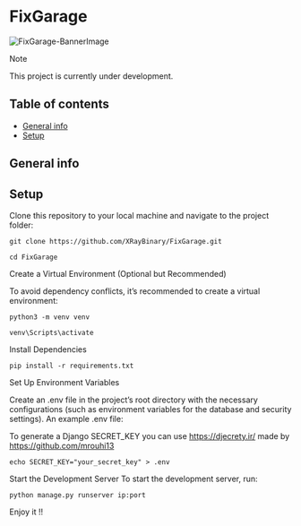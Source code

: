 # FixGarage

![FixGarage-BannerImage](https://github.com/XRayBinary/assets/blob/main/FixGarage-1280x640.png?raw=true)

> [!NOTE]  
> This project is currently under development.

## Table of contents
* [General info](#general-info)
* [Setup](#setup)

## General info
	 
## Setup

Clone this repository to your local machine and navigate to the project folder:

```
git clone https://github.com/XRayBinary/FixGarage.git

cd FixGarage
```

Create a Virtual Environment (Optional but Recommended)

To avoid dependency conflicts, it’s recommended to create a virtual environment:

```
python3 -m venv venv

venv\Scripts\activate
```
Install Dependencies

```
pip install -r requirements.txt
```

Set Up Environment Variables

Create an .env file in the project’s root directory with the necessary configurations (such as environment variables for the database and security settings). 
An example .env file:

To generate a Django SECRET_KEY you can use https://djecrety.ir/ made by https://github.com/mrouhi13

```
echo SECRET_KEY="your_secret_key" > .env
```

Start the Development Server
To start the development server, run:

```
python manage.py runserver ip:port
```

Enjoy it !!

